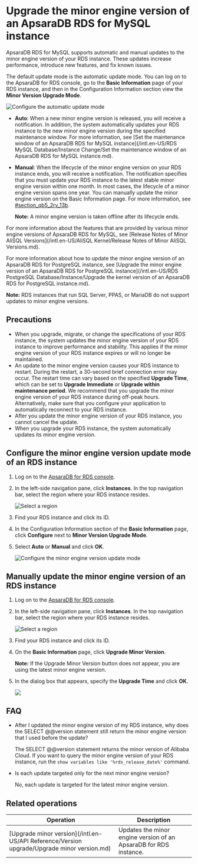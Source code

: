 # Upgrade the minor engine version of an ApsaraDB RDS for MySQL instance

ApsaraDB RDS for MySQL supports automatic and manual updates to the minor engine version of your RDS instance. These updates increase performance, introduce new features, and fix known issues.

The default update mode is the automatic update mode. You can log on to the ApsaraDB for RDS console, go to the **Basic Information** page of your RDS instance, and then in the Configuration Information section view the **Minor Version Upgrade Mode**.

![Configure the automatic update mode](https://static-aliyun-doc.oss-cn-hangzhou.aliyuncs.com/assets/img/en-US/6330359951/p49037.png)

-   **Auto**: When a new minor engine version is released, you will receive a notification. In addition, the system automatically updates your RDS instance to the new minor engine version during the specified maintenance window. For more information, see [Set the maintenance window of an ApsaraDB RDS for MySQL instance](/intl.en-US/RDS MySQL Database/Instance Change/Set the maintenance window of an ApsaraDB RDS for MySQL instance.md).
-   **Manual**: When the lifecycle of the minor engine version on your RDS instance ends, you will receive a notification. The notification specifies that you must update your RDS instance to the latest stable minor engine version within one month. In most cases, the lifecycle of a minor engine version spans one year. You can manually update the minor engine version on the Basic Information page. For more information, see [\#section\_qb5\_2rv\_13b](#section_qb5_2rv_13b).

    **Note:** A minor engine version is taken offline after its lifecycle ends.


For more information about the features that are provided by various minor engine versions of ApsaraDB RDS for MySQL, see [Release Notes of Minor AliSQL Versions](/intl.en-US/AliSQL Kernel/Release Notes of Minor AliSQL Versions.md).

For more information about how to update the minor engine version of an ApsaraDB RDS for PostgreSQL instance, see [Upgrade the minor engine version of an ApsaraDB RDS for PostgreSQL instance](/intl.en-US/RDS PostgreSQL Database/Instance/Upgrade the kernel version of an ApsaraDB RDS for PostgreSQL instance.md).

**Note:** RDS instances that run SQL Server, PPAS, or MariaDB do not support updates to minor engine versions.

## Precautions

-   When you upgrade, migrate, or change the specifications of your RDS instance, the system updates the minor engine version of your RDS instance to improve performance and stability. This applies if the minor engine version of your RDS instance expires or will no longer be maintained.
-   An update to the minor engine version causes your RDS instance to restart. During the restart, a 30-second brief connection error may occur. The restart time can vary based on the specified **Upgrade Time**, which can be set to **Upgrade Immediate** or **Upgrade within maintenance period**. We recommend that you upgrade the minor engine version of your RDS instance during off-peak hours. Alternatively, make sure that you configure your application to automatically reconnect to your RDS instance.
-   After you update the minor engine version of your RDS instance, you cannot cancel the update.
-   When you upgrade your RDS instance, the system automatically updates its minor engine version.

## Configure the minor engine version update mode of an RDS instance

1.  Log on to the [ApsaraDB for RDS console](https://rds.console.aliyun.com/).

2.  In the left-side navigation pane, click **Instances**. In the top navigation bar, select the region where your RDS instance resides.

    ![Select a region](https://static-aliyun-doc.oss-cn-hangzhou.aliyuncs.com/assets/img/en-US/8651559951/p36543.png)

3.  Find your RDS instance and click its ID.

4.  In the Configuration Information section of the **Basic Information** page, click **Configure** next to **Minor Version Upgrade Mode**.

5.  Select **Auto** or **Manual** and click **OK**.

    ![Configure the minor engine version update mode](https://static-aliyun-doc.oss-cn-hangzhou.aliyuncs.com/assets/img/en-US/6330359951/p49038.png)


## Manually update the minor engine version of an RDS instance

1.  Log on to the [ApsaraDB for RDS console](https://rds.console.aliyun.com/).

2.  In the left-side navigation pane, click **Instances**. In the top navigation bar, select the region where your RDS instance resides.

    ![Select a region](https://static-aliyun-doc.oss-cn-hangzhou.aliyuncs.com/assets/img/en-US/8651559951/p36543.png)

3.  Find your RDS instance and click its ID.

4.  On the **Basic Information** page, click **Upgrade Minor Version**.

    **Note:** If the Upgrade Minor Version button does not appear, you are using the latest minor engine version.

5.  In the dialog box that appears, specify the **Upgrade Time** and click **OK**.

    ![](https://static-aliyun-doc.oss-cn-hangzhou.aliyuncs.com/assets/img/en-US/2050359951/p49040.png)


## FAQ

-   After I updated the minor engine version of my RDS instance, why does the SELECT @@version statement still return the minor engine version that I used before the update?

    The SELECT @@version statement returns the minor version of Alibaba Cloud. If you want to query the minor engine version of your RDS instance, run the `show variables like '%rds_release_date%'` command.

-   Is each update targeted only for the next minor engine version?

    No, each update is targeted for the latest minor engine version.


## Related operations

|Operation|Description|
|---------|-----------|
|[Upgrade minor version](/intl.en-US/API Reference/Version upgrade/Upgrade minor version.md)|Updates the minor engine version of an ApsaraDB for RDS instance.|

